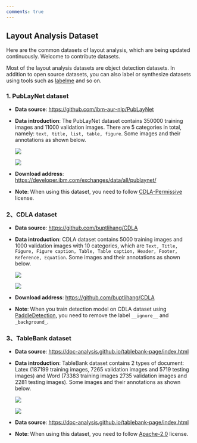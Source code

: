 ```yaml
---
comments: true
---
```



## Layout Analysis Dataset

Here are the common datasets of layout analysis, which are being updated continuously. Welcome to contribute datasets.

Most of the layout analysis datasets are object detection datasets. In addition to open source datasets, you can also label or synthesize datasets using tools such as [labelme](https://github.com/wkentaro/labelme) and so on.

### 1. PubLayNet dataset

- **Data source**: <https://github.com/ibm-aur-nlp/PubLayNet>
- **Data introduction**: The PubLayNet dataset contains 350000 training images and 11000 validation images. There are 5 categories in total, namely: `text, title, list, table, figure`. Some images and their annotations as shown below.

    ![](./images/publaynet_demo/gt_PMC3724501_00006.jpg)

    ![](./images/publaynet_demo/gt_PMC5086060_00002.jpg)

- **Download address**: <https://developer.ibm.com/exchanges/data/all/publaynet/>
- **Note**: When using this dataset, you need to follow [CDLA-Permissive](https://cdla.io/permissive-1-0/) license.

### 2、CDLA dataset

- **Data source**: <https://github.com/buptlihang/CDLA>
- **Data introduction**: CDLA dataset contains 5000 training images and 1000 validation images with 10 categories, which are `Text, Title, Figure, Figure caption, Table, Table caption, Header, Footer, Reference, Equation`. Some images and their annotations as shown below.

    ![](./images/CDLA_demo/val_0633.jpg)

    ![](./images/CDLA_demo/val_0941.jpg)

- **Download address**: <https://github.com/buptlihang/CDLA>
- **Note**: When you train detection model on CDLA dataset using [PaddleDetection](https://github.com/PaddlePaddle/PaddleDetection/tree/develop), you need to remove the label `__ignore__` and `_background_`.

### 3、TableBank dataset

- **Data source**: <https://doc-analysis.github.io/tablebank-page/index.html>
- **Data introduction**: TableBank dataset contains 2 types of document: Latex (187199 training images, 7265 validation images and 5719 testing images) and Word (73383 training images 2735 validation images and 2281 testing images). Some images and their annotations as shown below.

    ![](./images/tablebank_demo/004.png)

    ![](./images/tablebank_demo/005.png)

- **Data source**: <https://doc-analysis.github.io/tablebank-page/index.html>
- **Note**: When using this dataset, you need to follow [Apache-2.0](https://github.com/doc-analysis/TableBank/blob/master/LICENSE) license.
